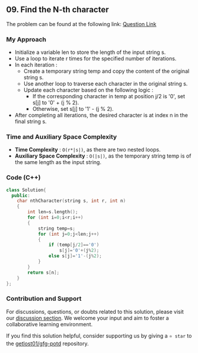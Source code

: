 ## 09. Find the N-th character
The problem can be found at the following link: [Question Link](https://www.geeksforgeeks.org/problems/find-the-n-th-character5925/1)

### My Approach
- Initialize a variable len to store the length of the input string s.
- Use a loop to iterate r times for the specified number of iterations.
- In each iteration : 
  - Create a temporary string temp and copy the content of the original string s.
  - Use another loop to traverse each character in the original string s.
  - Update each character based on the following logic :
    - If the corresponding character in temp at position j/2 is '0', set s[j] to '0' + (j % 2).
    - Otherwise, set s[j] to '1' - (j % 2).
- After completing all iterations, the desired character is at index n in the final string s.

### Time and Auxiliary Space Complexity

- **Time Complexity** : `O(r*|s|)`, as there are two nested loops.
- **Auxiliary Space Complexity** : `O(|s|)`, as the temporary string temp is of the same length as the input string.

### Code (C++)
```cpp
class Solution{
  public:
    char nthCharacter(string s, int r, int n)
    {
        int len=s.length();
        for (int i=0;i<r;i++)
        {
            string temp=s;
            for (int j=0;j<len;j++)
            {
                if (temp[j/2]=='0')
                    s[j]='0'+(j%2);
                else s[j]='1'-(j%2);
            }
        }
        return s[n];
    }
};
```

### Contribution and Support

For discussions, questions, or doubts related to this solution, please visit our [discussion section](https://github.com/getlost01/gfg-potd/discussions). We welcome your input and aim to foster a collaborative learning environment.

If you find this solution helpful, consider supporting us by giving a `⭐ star` to the [getlost01/gfg-potd](https://github.com/getlost01/gfg-potd) repository.

